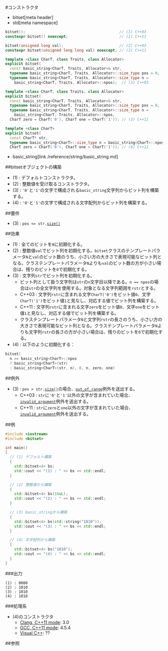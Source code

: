 #コンストラクタ
* bitset[meta header]
* std[meta namespace]

```cpp
bitset();                                          // (1) C++03
constexpr bitset() noexcept;                       // (1) C++11

bitset(unsigned long val);                         // (2) C++03
constexpr bitset(unsigned long long val) noexcept; // (2) C++11

template <class CharT, class Traits, class Allocator>
explicit bitset(
  const basic_string<CharT, Traits, Allocator>& str,
  typename basic_string<CharT, Traits, Allocator>::size_type pos = 0,
  typename basic_string<CharT, Traits, Allocator>::size_type n =
    basic_string<CharT, Traits, Allocator>::npos);  // (3) C++03

template <class CharT, class Traits, class Allocator>
explicit bitset(
  const basic_string<CharT, Traits, Allocator>& str,
  typename basic_string<CharT, Traits, Allocator>::size_type pos = 0,
  typename basic_string<CharT, Traits, Allocator>::size_type n =
    basic_string<CharT, Traits, Allocator>::npos,
  CharT zero = CharT('0'), CharT one = CharT('1')); // (3) C++11

template <class CharT>
explicit bitset(
  const CharT* str,
  typename basic_string<CharT>::size_type n = basic_string<CharT>::npos,
  CharT zero = CharT('0'), CharT one = CharT('1')); // (4) C++11
```
* basic_string[link /reference/string/basic_string.md]

##bitsetオブジェクトの構築
- (1) : デフォルトコンストラクタ。
- (2) : 整数値を受け取るコンストラクタ。
- (3) : `'0'`と`'1'`の文字で構成される`basic_string`文字列からビット列を構築する。
- (4) : `'0'`と`'1'`の文字で構成される文字配列からビット列を構築する。


##要件
- (3) : `pos <= str.`[`size()`](/reference/string/basic_string/size.md)


##効果
- (1) : 全てのビットを`0`に初期化する。
- (2) : 整数値`val`でビット列を初期化する。`bitset`クラスのテンプレートパラメータ`N`と`val`のビット数のうち、小さい方の大きさで表現可能なビット列となる。クラステンプレートパラメータ`N`よりも`val`のビット数の方が小さい場合は、残りのビットを`0`で初期化する。
- (3) : 文字列`str`でビット列を初期化する。
	- ビット列として扱う文字列は`str`の`n`文字目以降である。`n == npos`の場合は`str`の全文字列を使用する。対象となる文字列範囲を`rstr`とする。
	- C++03 : 文字列`rstr`に含まれる文字`CharT('0')`をビット値`0`、文字`CharT('1')`をビット値`1`と見なし、対応する値でビット列を構築する。
	- C++11 : 文字列`rstr`に含まれる文字`zero`をビット値`0`、文字`one`をビット値`1`と見なし、対応する値でビット列を構築する。
	- クラステンプレートパラメータ`N`と文字列`rstr`の長さのうち、小さい方の大きさで表現可能なビット列となる。クラステンプレートパラメータ`N`よりも文字列`rstr`の長さの方が小さい場合は、残りのビットを`0`で初期化する。
- (4) : 以下のように初期化する：

```cpp
bitset(
  n == basic_string<CharT>::npos
  ? basic_string<CharT>(str)
  : basic_string<CharT>(str, n), 0, n, zero, one)
```


##例外
- (3) : `pos > str.`[`size()`](/reference/string/basic_string/size.md)の場合、[`out_of_range`](/reference/stdexcept.md)例外を送出する。
	- C++03 : `str`に`'0'`と`'1'`以外の文字が含まれていた場合、[`invalid_argument`](/reference/stdexcept.md)例外を送出する。
	- C++11 : `str`に`zero`と`one`以外の文字が含まれていた場合、[`invalid_argument`](/reference/stdexcept.md)例外を送出する。



##例
```cpp
#include <iostream>
#include <bitset>

int main()
{
  // (1) デフォルト構築
  {
    std::bitset<4> bs;
    std::cout << "(1) : " << bs << std::endl;
  }

  // (2) 整数値から構築
  {
    std::bitset<4> bs(10uL);
    std::cout << "(2) : " << bs << std::endl;
  }

  // (3) basic_stringから構築
  {
    std::bitset<4> bs(std::string("1010"));
    std::cout << "(3) : " << bs << std::endl;
  }

  // (4) 文字配列から構築
  {
    std::bitset<4> bs("1010");
    std::cout << "(4) : " << bs << std::endl;
  }
}
```

###出力
```
(1) : 0000
(2) : 1010
(3) : 1010
(4) : 1010
```


###処理系
- (4)のコンストラクタ
	- [Clang, C++11 mode](/implementation.md#clang): 3.0
	- [GCC, C++11 mode](/implementation.md#gcc): 4.5.4
	- [Visual C++](/implementation.md#visual_cpp): ??


##参照

